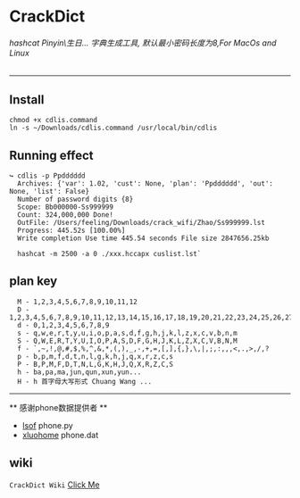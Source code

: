 # CrackDict
###### hashcat Pinyin\生日... 字典生成工具, 默认最小密码长度为8,For MacOs and Linux
-----
## Install

```
chmod +x cdlis.command
ln -s ~/Downloads/cdlis.command /usr/local/bin/cdlis
```

## Running effect
```
↪ cdlis -p Ppdddddd
  Archives: {'var': 1.02, 'cust': None, 'plan': 'Ppdddddd', 'out': None, 'list': False}
  Number of password digits {8}
  Scope: Bb000000-Ss999999
  Count: 324,000,000 Done!
  OutFile: /Users/feeling/Downloads/crack_wifi/Zhao/Ss999999.lst
  Progress: 445.52s [100.00%]
  Write completion Use time 445.54 seconds File size 2847656.25kb
    
  hashcat -m 2500 -a 0 ./xxx.hccapx cuslist.lst`
```

## plan key

```
  M - 1,2,3,4,5,6,7,8,9,10,11,12
  D - 1,2,3,4,5,6,7,8,9,10,11,12,13,14,15,16,17,18,19,20,21,22,23,24,25,26,27,28,29,30,31
  d - 0,1,2,3,4,5,6,7,8,9
  s - q,w,e,r,t,y,u,i,o,p,a,s,d,f,g,h,j,k,l,z,x,c,v,b,n,m
  S - Q,W,E,R,T,Y,U,I,O,P,A,S,D,F,G,H,J,K,L,Z,X,C,V,B,N,M
  f - `,~,!,@,#,$,%,^,&,*,(,),_,-,+,=,[,],{,},\,|,;,:,,,<,.,>,/,?
  p - b,p,m,f,d,t,n,l,g,k,h,j,q,x,r,z,c,s
  P - B,P,M,F,D,T,N,L,G,K,H,J,Q,X,R,Z,C,S
  h - ba,pa,ma,jun,qun,xun,yun...
  H - h 首字母大写形式 Chuang Wang ...
```
-------
** 感谢phone数据提供者 **

* [lsof](https://github.com/ls0f/phone) phone.py
* [xluohome](https://github.com/xluohome/phonedata) phone.dat

## wiki

`CrackDict Wiki` [Click Me](https://github.com/JogFeelingVI/CrackDict/wiki)